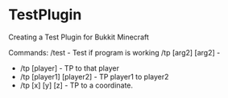 TestPlugin
==========

Creating a Test Plugin for Bukkit Minecraft

Commands:
/test - Test if program is working
/tp <arg1> [arg2] [arg2] -
  - /tp [player] - TP to that player
  - /tp [player1] [player2] - TP player1 to player2
  - /tp [x] [y] [z] - TP to a coordinate.
